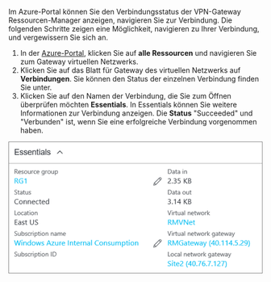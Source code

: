 Im Azure-Portal können Sie den Verbindungsstatus der VPN-Gateway Ressourcen-Manager anzeigen, navigieren Sie zur Verbindung. Die folgenden Schritte zeigen eine Möglichkeit, navigieren zu Ihrer Verbindung, und vergewissern Sie sich an.

1. In der [Azure-Portal](http://portal.azure.com), klicken Sie auf **alle Ressourcen** und navigieren Sie zum Gateway virtuellen Netzwerks.
2. Klicken Sie auf das Blatt für Gateway des virtuellen Netzwerks auf **Verbindungen**. Sie können den Status der einzelnen Verbindung finden Sie unter.
3. Klicken Sie auf den Namen der Verbindung, die Sie zum Öffnen überprüfen möchten **Essentials**. In Essentials können Sie weitere Informationen zur Verbindung anzeigen. Die **Status** "Succeeded" und "Verbunden" ist, wenn Sie eine erfolgreiche Verbindung vorgenommen haben.

  ![Überprüfen Sie VPN-Gateway-Verbindung mit Azure-portal](./media/vpn-gateway-verify-connection-portal-rm-include/connectionsucceeded.png)